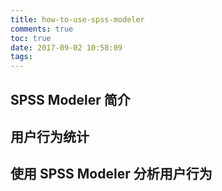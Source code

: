 ```yaml
---
title: how-to-use-spss-modeler
comments: true
toc: true
date: 2017-09-02 10:58:09
tags:
---
```



## SPSS Modeler 简介

## 用户行为统计

## 使用 SPSS Modeler 分析用户行为
